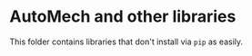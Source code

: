 # AutoMech and other libraries

This folder contains libraries that don't install via `pip` as easily.
